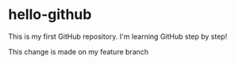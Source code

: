 # hello-github

This is my first GitHub repository. I'm learning GitHub step by step!

This change is made on my feature branch
